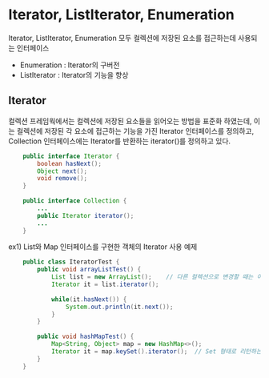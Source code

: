 # Iterator, ListIterator, Enumeration

Iterator, ListIterator, Enumeration 모두 컬렉션에 저장된 요소를 접근하는데 사용되는 인터페이스
* Enumeration : Iterator의 구버전
* ListIterator : Iterator의 기능을 향상

## Iterator
컬렉션 프레임웍에서는 컬렉션에 저장된 요소들을 읽어오는 방법을 표준화 하였는데,
이는 컬렉션에 저장된 각 요소에 접근하는 기능을 가진 Iterator 인터페이스를 정의하고,
Collection 인터페이스에는 Iterator를 반환하는 iterator()를 정의하고 있다.

```java
    public interface Iterator {
        boolean hasNext();
        Object next();
        void remove();
    }
    
    public interface Collection {
        ...
        public Iterator iterator();
        ...
    }
```

ex1) List와 Map 인터페이스를 구현한 객체의 Iterator 사용 예제 
```java
    public class IteratorTest {
        public void arrayListTest() {
            List list = new ArrayList();    // 다른 컬렉션으로 변경할 때는 이 부분만 고치면 된다.
            Iterator it = list.iterator();
            
            while(it.hasNext()) {
                System.out.println(it.next());
            }
        }
        
        public void hashMapTest() {
            Map<String, Object> map = new HashMap<>();
            Iterator it = map.keySet().iterator();  // Set 형태로 리턴하는 메소드 가능(keySet, entrySet)
        }
    }
```








